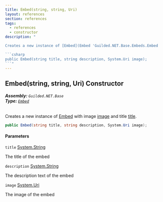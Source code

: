 ```yaml
---
title: Embed(string, string, Uri)
layout: references
section: references
tags:
  - references
  - constructor
description: "

Creates a new instance of [Embed](Embed 'Guilded.NET.Base.Embeds.Embed') with image [image](Embed.Embed(string,string,Uri)#Guilded.NET.Base.Embeds.Embed.Embed(string,string,System.Uri).image 'Guilded.NET.Base.Embeds.Embed.Embed(string, string, System.Uri).image') and title [title](Embed.Embed(string,string,Uri)#Guilded.NET.Base.Embeds.Embed.Embed(string,string,System.Uri).title 'Guilded.NET.Base.Embeds.Embed.Embed(string, string, System.Uri).title').

```csharp
public Embed(string title, string description, System.Uri image);
```"
---
```


## Embed(string, string, Uri) Constructor
###### **Assembly:** `Guilded.NET.Base`<br/>**Type:** [`Embed`](Embed 'Guilded.NET.Base.Embeds.Embed')

Creates a new instance of [Embed](Embed 'Guilded.NET.Base.Embeds.Embed') with image [image](Embed.Embed(string,string,Uri)#Guilded.NET.Base.Embeds.Embed.Embed(string,string,System.Uri).image 'Guilded.NET.Base.Embeds.Embed.Embed(string, string, System.Uri).image') and title [title](Embed.Embed(string,string,Uri)#Guilded.NET.Base.Embeds.Embed.Embed(string,string,System.Uri).title 'Guilded.NET.Base.Embeds.Embed.Embed(string, string, System.Uri).title').

```csharp
public Embed(string title, string description, System.Uri image);
```
#### Parameters

<a name='Guilded.NET.Base.Embeds.Embed.Embed(string,string,System.Uri).title'></a>

`title` [System.String](https://docs.microsoft.com/en-us/dotnet/api/System.String 'System.String')

The title of the embed

<a name='Guilded.NET.Base.Embeds.Embed.Embed(string,string,System.Uri).description'></a>

`description` [System.String](https://docs.microsoft.com/en-us/dotnet/api/System.String 'System.String')

The description text of the embed

<a name='Guilded.NET.Base.Embeds.Embed.Embed(string,string,System.Uri).image'></a>

`image` [System.Uri](https://docs.microsoft.com/en-us/dotnet/api/System.Uri 'System.Uri')

The image of the embed